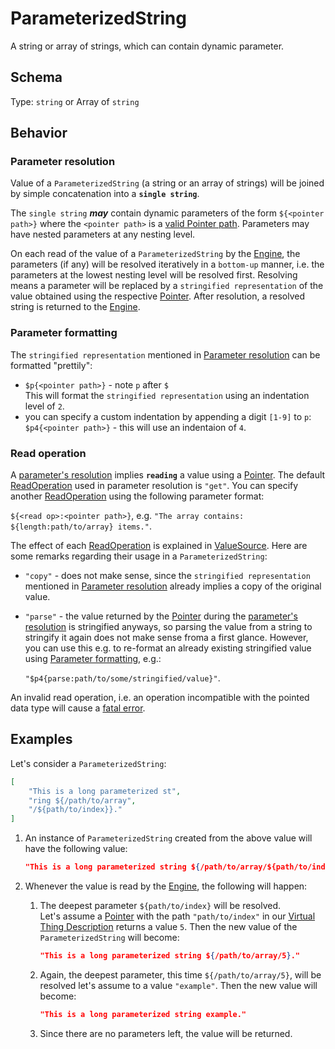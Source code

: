 # ParameterizedString
A string or array of strings, which can contain dynamic parameter.

## Schema
Type: `string` or Array of `string`


## Behavior

### Parameter resolution
Value of a `ParameterizedString` (a string or an array of strings) will be joined by simple concatenation into a **`single string`**.  

The `single string` ***may*** contain dynamic parameters of the form `${<pointer path>}` where the `<pointer path>` is a [valid Pointer path][ptrpaths]. Parameters may have nested parameters at any nesting level.  

On each read of the value of a `ParameterizedString` by the [Engine], the parameters (if any) will be resolved iteratively in a `bottom-up` manner, i.e. the parameters at the lowest nesting level will be resolved first. Resolving means a parameter will be replaced by a `stringified representation` of the value obtained using the respective [Pointer]. After resolution, a resolved string is returned to the [Engine].

### Parameter formatting

The `stringified representation` mentioned in [Parameter resolution](#Parameter-resolution) can be formatted "prettily":
- `$p{<pointer path>}` - note `p` after `$`  
This will format the `stringified representation` using an indentation level of `2`.
- you can specify a custom indentation by appending a digit `[1-9]` to `p`:  
    `$p4{<pointer path>}` - this will use an indentaion of `4`.

### Read operation
A [parameter's resolution](#Parameter-resolution) implies **`reading`** a value using a [Pointer]. The default [ReadOperation] used in parameter resolution is `"get"`. You can specify another [ReadOperation] using the following parameter format:  

`${<read op>:<pointer path>}`, e.g. `"The array contains: ${length:path/to/array} items."`.  

The effect of each [ReadOperation] is explained in [ValueSource][ValueSourceReadOp]. Here are some remarks regarding their usage in a `ParameterizedString`:
- `"copy"` - does not make sense, since the `stringified representation` mentioned in [Parameter resolution](#Parameter-resolution) already implies a copy of the original value.
- `"parse"` - the value returned by the [Pointer] during the [parameter's resolution](#Parameter-resolution) is stringified anyways, so parsing the value from a string to stringify it again does not make sense froma a first glance. However, you can use this e.g. to re-format an already existing stringified value using [Parameter formatting](#Parameter-formatting), e.g.:  

    `"$p4{parse:path/to/some/stringified/value}"`.
    
An invalid read operation, i.e. an operation incompatible with the pointed data type will cause a [fatal error][fatal].

## Examples

Let's consider a `ParameterizedString`:

```JSON
[
    "This is a long parameterized st",
    "ring ${/path/to/array",
    "/${path/to/index}}."
]
```
1. An instance of `ParameterizedString` created from the above value will have the following value:

    ```JSON
    "This is a long parameterized string ${/path/to/array/${path/to/index}}."
    ```
2. Whenever the value is read by the [Engine], the following will happen:
    1. The deepest parameter `${path/to/index}` will be resolved.  
    Let's assume a [Pointer] with the path `"path/to/index"` in our [Virtual Thing Description][vtd] returns a value `5`. Then the new value of the `ParameterizedString` will become:

        ```JSON
        "This is a long parameterized string ${/path/to/array/5}."
        ```
    2. Again, the deepest parameter, this time `${/path/to/array/5}`, will be resolved let's assume to a value `"example"`. Then the new value will become:

        ```JSON
        "This is a long parameterized string example."
        ```
    3. Since there are no parameters left, the value will be returned.

[ValueSourceReadOp]: ValueSource.md#Read-operations
[ReadOperation]: Enums.md#ReadOperation
[Pointer]: Pointer.md
[ptrpaths]: Pointer.md#valid-paths
[Engine]: ../Definitions.md#virtual-thing-engine-and-engine
[vtd]: ../Definitions.md#Virtual-Thing-Description
[fatal]: ../LogsAndErrors.md#Fatal-Errors